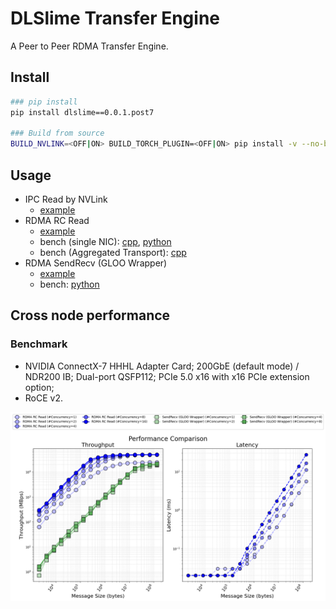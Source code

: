 # DLSlime Transfer Engine

A Peer to Peer RDMA Transfer Engine.

## Install

```bash
### pip install
pip install dlslime==0.0.1.post7

### Build from source
BUILD_NVLINK=<OFF|ON> BUILD_TORCH_PLUGIN=<OFF|ON> pip install -v --no-build-isolation -e .
```

## Usage

- IPC Read by NVLink
  - [example](example/python/p2p_nvlink.py)
- RDMA RC Read
  - [example](example/python/p2p_rdma.py)
  - bench (single NIC): [cpp](bench/cpp/transfer_bench.cpp), [python](bench/python/transfer_bench.py)
  - bench (Aggregated Transport): [cpp](bench/cpp/scheduler_bench.cpp)
- RDMA SendRecv (GLOO Wrapper)
  - [example](example/python/sendrecv.py)
  - bench: [python](bench/python/sendrecv_bench.py)

## Cross node performance

### Benchmark

- NVIDIA ConnectX-7 HHHL Adapter Card; 200GbE (default mode) / NDR200 IB; Dual-port QSFP112; PCIe 5.0 x16 with x16 PCIe extension option;
- RoCE v2.

![Throughput](docs/imgs/performance.png)

